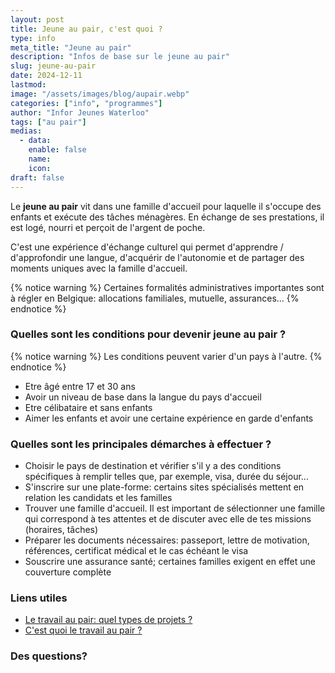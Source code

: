 ```yaml
---
layout: post
title: Jeune au pair, c'est quoi ?
type: info
meta_title: "Jeune au pair"
description: "Infos de base sur le jeune au pair"
slug: jeune-au-pair
date: 2024-12-11
lastmod: 
image: "/assets/images/blog/aupair.webp"
categories: ["info", "programmes"]
author: "Infor Jeunes Waterloo"
tags: ["au pair"]
medias:
  - data: 
    enable: false
    name: 
    icon: 
draft: false
---
```

Le **jeune au pair** vit dans une famille d'accueil pour laquelle il s'occupe des enfants et exécute des tâches ménagères. En échange de ses prestations, il est logé, nourri et perçoit de l'argent de poche.

C'est une expérience d'échange culturel qui permet d'apprendre / d'approfondir une langue, d'acquérir de l'autonomie et de partager des moments uniques avec la famille d'accueil.

{% notice  warning %}
Certaines formalités administratives importantes sont à régler en Belgique: allocations familiales, mutuelle, assurances...
{% endnotice %}

### Quelles sont les conditions pour devenir jeune au pair ?

{% notice warning %}
Les conditions peuvent varier d'un pays à l'autre.
{% endnotice %}

- Etre âgé entre 17 et 30 ans
- Avoir un niveau de base dans la langue du pays d'accueil
- Etre célibataire et sans enfants
- Aimer les enfants et avoir une certaine expérience en garde d'enfants

### Quelles sont les principales démarches à effectuer ?

- Choisir le pays de destination et vérifier s'il y a des conditions spécifiques à remplir telles que, par exemple, visa, durée du séjour...
- S'inscrire sur une plate-forme: certains sites spécialisés mettent en relation les candidats et les familles
- Trouver une famille d'accueil.  Il est important de sélectionner une famille qui correspond à tes attentes et de discuter avec elle de tes missions (horaires, tâches)
- Préparer les documents nécessaires: passeport, lettre de motivation, références, certificat médical et le cas échéant le visa
- Souscrire une assurance santé; certaines familles exigent en effet une couverture complète

### Liens utiles

- [Le travail au pair: quel types de projets ?](https://mobilitedesjeunes.be/index.php/partir-a-l-etranger/le-travail-au-pair/quels-types-de-projets)
- [C'est quoi le travail au pair ?](https://mobilitedesjeunes.be/index.php/partir-a-l-etranger/le-travail-au-pair/c-est-quoi-le-travail-au-pair)

### Des questions?

<!--{% button "Contacte-nous!","/contact/",style="outline-dark" %}-->
